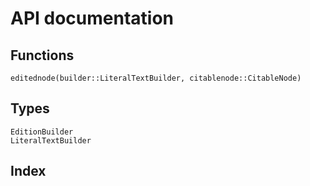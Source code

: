 # API documentation




## Functions
```@docs
editednode(builder::LiteralTextBuilder, citablenode::CitableNode)
```

## Types
```@docs
EditionBuilder
LiteralTextBuilder
```


## Index
```@index
```